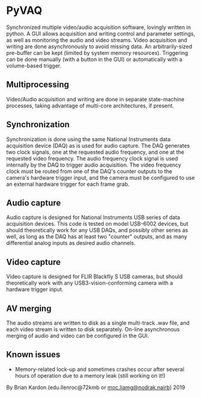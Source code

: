 # PyVAQ

Synchronized multiple video/audio acquisition software, lovingly written in python. A GUI allows acquisition and writing control and parameter settings, as well as monitoring the audio and video streams. Video acquisition and writing are done asynchronously to avoid missing data. An arbitrarily-sized pre-buffer can be kept (limited by system memory resources). Triggering can be done manually (with a button in the GUI) or automatically with a volume-based trigger.

## Multiprocessing

Video/Audio acquisition and writing are done in separate state-machine processes, taking advantage of multi-core architectures, if present.

## Synchronization

Synchronization is done using the same National Instruments data acquisition device (DAQ) as is used for audio capture. The DAQ generates two clock signals, one at the requested audio frequency, and one at the requested video frequency. The audio frequency clock signal is used internally by the DAQ to trigger audio acquisition. The video frequency clock must be routed from one of the DAQ's counter outputs to the camera's hardware trigger input, and the camera must be configured to use an external hardware trigger for each frame grab.

## Audio capture

Audio capture is designed for National Instruments USB series of data acquisition devices. This code is tested on model USB-6002 devices, but should theoretically work for any USB DAQs, and possibly other series as well, as long as the DAQ has at least two "counter" outputs, and as many differential analog inputs as desired audio channels.

## Video capture

Video capture is designed for FLIR Blackfly S USB cameras, but should theoretically work with any USB3-vision-conforming camera with a hardware trigger input.

## AV merging

The audio streams are written to disk as a single multi-track .wav file, and each video stream is written to disk separately. On-line asynchronous merging of audio and video can be configured in the GUI.

## Known issues

 - Memory-related lock-up and sometimes crashes occur after several hours of operation due to a memory leak (still working on it!)


By Brian Kardon (edu.llenroc@72kmb or moc.liamg@nodrak.nairb) 2019
